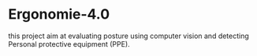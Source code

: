 # Ergonomie-4.0
 this project aim at evaluating posture using computer vision and detecting Personal protective equipment (PPE).
